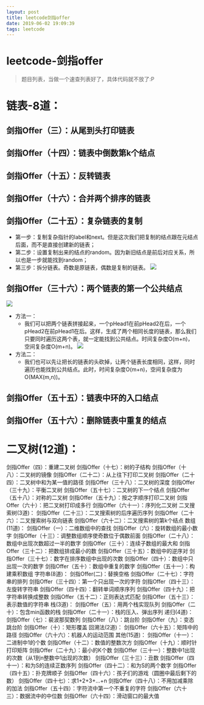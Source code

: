 ```yaml
--- 
layout: post 
title: leetcode剑指offer 
date: 2019-06-02 19:09:39 
tags: leetcode 
---
```

# leetcode-剑指offer
> 题目列表，当做一个速查列表好了，具体代码就不放了:P
# 链表-8道：
## 剑指Offer（三）：从尾到头打印链表
## 剑指Offer（十四）：链表中倒数第k个结点
## 剑指Offer（十五）：反转链表
## 剑指Offer（十六）：合并两个排序的链表
## 剑指Offer（二十五）：复杂链表的复制
* 第一步：复制复杂指针的label和next。但是这次我们把复制的结点跟在元结点后面，而不是直接创建新的链表；
* 第二步：设置复制出来的结点的random。因为新旧结点是前后对应关系，所以也是一步就能找到random；
* 第三步：拆分链表。奇数是原链表，偶数是复制的链表。
 ![](https://cdn.jsdelivr.net/gh/nber1994/fu0k@master/uPic/20190602182910381_1897425017.png)
## 剑指Offer（三十六）：两个链表的第一个公共结点
![](https://cdn.jsdelivr.net/gh/nber1994/fu0k@master/uPic/20190602183040563_1940658650.png)
* 方法一：
    * 我们可以把两个链表拼接起来，一个pHead1在前pHead2在后，一个pHead2在前pHead1在后。这样，生成了两个相同长度的链表，那么我们只要同时遍历这两个表，就一定能找到公共结点。时间复杂度O(m+n)，空间复杂度O(m+n)。
![](https://cdn.jsdelivr.net/gh/nber1994/fu0k@master/uPic/20190602184139386_668299914.png)
* 方法二：
    * 我们也可以先让把长的链表的头砍掉，让两个链表长度相同，这样，同时遍历也能找到公共结点。此时，时间复杂度O(m+n)，空间复杂度为O(MAX(m,n))。

## 剑指Offer（五十五）：链表中环的入口结点

## 剑指Offer（五十六）：删除链表中重复的结点

# 二叉树(12道)：
剑指Offer（四）：重建二叉树
剑指Offer（十七）：树的子结构
剑指Offer（十八）：二叉树的镜像
剑指Offer（二十二）：从上往下打印二叉树
剑指Offer（二十四）：二叉树中和为某一值的路径
剑指Offer（三十八）：二叉树的深度
剑指Offer（三十九）：平衡二叉树
剑指Offer（五十七）：二叉树的下一个结点
剑指Offer（五十八）：对称的二叉树
剑指Offer（五十九）：按之字顺序打印二叉树
剑指Offer（六十）：把二叉树打印成多行
剑指Offer（六十一）：序列化二叉树
二叉搜索树(3道)：
剑指Offer（二十三）：二叉搜索树的后序遍历序列
剑指Offer（二十六）：二叉搜索树与双向链表
剑指Offer（六十二）：二叉搜索树的第k个结点
数组(11道)：
剑指Offer（一）：二维数组中的查找
剑指Offer（六）：旋转数组的最小数字
剑指Offer（十三）：调整数组顺序使奇数位于偶数前面
剑指Offer（二十八）：数组中出现次数超过一半的数字
剑指Offer（三十）：连续子数组的最大和
剑指Offer（三十二）：把数组排成最小的数
剑指Offer（三十五）：数组中的逆序对
剑指Offer（三十七）：数字在排序数组中出现的次数
剑指Offer（四十）：数组中只出现一次的数字
剑指Offer（五十）：数组中重复的数字
剑指Offer（五十一）：构建乘积数组
字符串(8道)：
剑指Offer(二)：替换空格
剑指Offer（二十七）：字符串的排列
剑指Offer（三十四）：第一个只出现一次的字符
剑指Offer（四十三）：左旋转字符串
剑指Offer（四十四）：翻转单词顺序序列
剑指Offer（四十九）：把字符串转换成整数
剑指Offer（五十二）：正则表达式匹配
剑指Offer（五十三）：表示数值的字符串
栈(3道)：
剑指Offer（五）：用两个栈实现队列
剑指Offer（二十）：包含min函数的栈
剑指Offer（二十一）：栈的压入、弹出序列
递归(4道)：
剑指Offer（七）：裴波那契数列
剑指Offer（八）：跳台阶
剑指Offer（九）：变态跳台阶
剑指Offer（十）：矩形覆盖
回溯法(2道)：
剑指Offer（六十五）：矩阵中的路径
剑指Offer（六十六）：机器人的运动范围
其他(15道)：
剑指Offer（十一）：二进制中1的个数
剑指Offer（十二）：数值的整数次方
剑指Offer（十九）：顺时针打印矩阵
剑指Offer（二十九）：最小的K个数
剑指Offer（三十一）：整数中1出现的次数（从1到n整数中1出现的次数）
剑指Offer（三十三）：丑数
剑指Offer（四十一）：和为S的连续正数序列
剑指Offer（四十二）：和为S的两个数字
剑指Offer（四十五）：扑克牌顺子
剑指Offer（四十六）：孩子们的游戏（圆圈中最后剩下的数）
剑指Offer（四十七）：求1+2+3+…+n
剑指Offer（四十八）：不用加减乘除的加法
剑指Offer（五十四）：字符流中第一个不重复的字符
剑指Offer（六十三）：数据流中的中位数
剑指Offer（六十四）：滑动窗口的最大值
